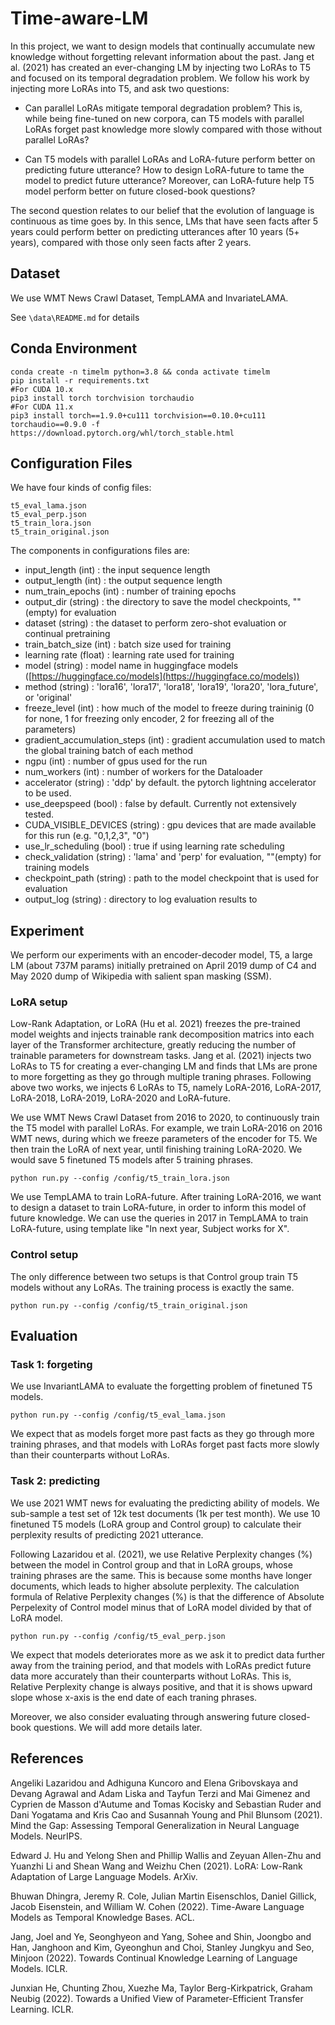 # Time-aware-LM

In this project, we want to design models that continually accumulate new knowledge without forgetting relevant information about the past. Jang et al. (2021) has created an ever-changing LM by injecting two LoRAs to T5 and focused on its temporal degradation problem. We follow his work by injecting more LoRAs into T5, and ask two questions: 

* Can parallel LoRAs mitigate temporal degradation problem? This is, while being fine-tuned on new corpora, can T5 models with parallel LoRAs forget past knowledge more slowly compared with those without parallel LoRAs? 

* Can T5 models with parallel LoRAs and LoRA-future perform better on predicting future utterance? How to design LoRA-future to tame the model to predict future utterance? Moreover, can LoRA-future help T5 model perform better on future closed-book questions?  

The second question relates to our belief that the evolution of language is continuous as time goes by. In this sence, LMs that have seen facts after 5 years could perform better on predicting utterances after 10 years (5+ years), compared with those only seen facts after 2 years.

## Dataset

We use WMT News Crawl Dataset, TempLAMA and InvariateLAMA. 

See `\data\README.md` for details

## Conda Environment

```
conda create -n timelm python=3.8 && conda activate timelm
pip install -r requirements.txt
#For CUDA 10.x
pip3 install torch torchvision torchaudio
#For CUDA 11.x
pip3 install torch==1.9.0+cu111 torchvision==0.10.0+cu111 torchaudio==0.9.0 -f https://download.pytorch.org/whl/torch_stable.html
```

## Configuration Files

We have four kinds of config files:

```
t5_eval_lama.json
t5_eval_perp.json
t5_train_lora.json
t5_train_original.json
```

The components in configurations files are:
 * input_length (int) : the input sequence length
 * output_length (int) : the output sequence length
 * num_train_epochs (int) : number of training epochs
 * output_dir (string) : the directory to save the model checkpoints, ""(empty) for evaluation
 * dataset (string) : the dataset to perform zero-shot evaluation or continual pretraining
 * train_batch_size (int) : batch size used for training
 * learning rate (float) : learning rate used for training
 * model (string) : model name in huggingface models ([https://huggingface.co/models](https://huggingface.co/models))
 * method (string) :  'lora16', 'lora17', 'lora18', 'lora19', 'lora20', 'lora_future', or 'original'
 * freeze_level (int) : how much of the model to freeze during traininig (0 for none, 1 for freezing only encoder, 2 for freezing all of the parameters)
 * gradient_accumulation_steps (int) : gradient accumulation used to match the global training batch of each method
 * ngpu (int) : number of gpus used for the run
 * num_workers (int) : number of workers for the Dataloader
 * accelerator (string) : 'ddp' by default. the pytorch lightning accelerator to be used.
 * use_deepspeed (bool) : false by default. Currently not extensively tested.
 * CUDA_VISIBLE_DEVICES (string) : gpu devices that are made available for this run (e.g. "0,1,2,3", "0")
 * use_lr_scheduling (bool) : true if using learning rate scheduling
 * check_validation (string) : 'lama' and 'perp' for evaluation, ""(empty) for training models
 * checkpoint_path (string) : path to the model checkpoint that is used for evaluation
 * output_log (string) : directory to log evaluation results to

## Experiment

We perform our experiments with an encoder-decoder model, T5, a large LM (about 737M params) initially pretrained on April 2019 dump of C4 and May 2020 dump of Wikipedia with salient span masking (SSM).

### LoRA setup

Low-Rank Adaptation, or LoRA (Hu et al. 2021) freezes the pre-trained model weights and injects trainable rank decomposition matrics into each layer of the Transformer architecture, greatly reducing the number of trainable parameters for downstream tasks. Jang et al. (2021) injects two LoRAs to T5 for creating a ever-changing LM and finds that LMs are prone to more forgetting as they go through multiple traning phrases. Following above two works, we injects 6 LoRAs to T5, namely LoRA-2016, LoRA-2017, LoRA-2018, LoRA-2019, LoRA-2020 and LoRA-future.

We use WMT News Crawl Dataset from 2016 to 2020, to continuously train the T5 model with parallel LoRAs. For example, we train LoRA-2016 on 2016 WMT news, during which we freeze parameters of the encoder for T5. We then train the LoRA of next year, until finishing training LoRA-2020. We would save 5 finetuned T5 models after 5 training phrases.

```
python run.py --config /config/t5_train_lora.json
```

We use TempLAMA to train LoRA-future. After training LoRA-2016, we want to design a dataset to train LoRA-future, in order to inform this model of future knowledge. We can use the queries in 2017 in TempLAMA to train LoRA-future, using template like "In next year, Subject works for X".

### Control setup

The only difference between two setups is that Control group train T5 models without any LoRAs. The training process is exactly the same.

```
python run.py --config /config/t5_train_original.json
```

## Evaluation

### Task 1: forgeting

We use InvariantLAMA to evaluate the forgetting problem of finetuned T5 models.

```
python run.py --config /config/t5_eval_lama.json
```

We expect that as models forget more past facts as they go through more training phrases, and that models with LoRAs forget past facts more slowly than their counterparts without LoRAs.

### Task 2: predicting

We use 2021 WMT news for evaluating the predicting ability of models. We sub-sample a test set of 12k test documents (1k per test month). We use 10 finetuned T5 models (LoRA group and Control group) to calculate their perplexity results of predicting 2021 utterance. 

Following Lazaridou et al. (2021), we use Relative Perplexity changes (%) between the model in Control group and that in LoRA groups, whose training phrases are the same. This is because some months have longer documents, which leads to higher absolute perplexity. The calculation formula of Relative Perplexity changes (%) is that the difference of Absolute Perpelexity of Control model minus that of LoRA model divided by that of LoRA model.

```
python run.py --config /config/t5_eval_perp.json
```

We expect that models deteriorates more as we ask it to predict data further away from the training period, and that models with LoRAs predict future data more accurately than their counterparts without LoRAs. This is, Relative Perplexity change is always positive, and that it is shows upward slope whose x-axis is the end date of each traning phrases.

Moreover, we also consider evaluating through answering future closed-book questions. We will add more details later.

## References

Angeliki Lazaridou and Adhiguna Kuncoro and Elena Gribovskaya and Devang Agrawal and Adam Liska and Tayfun Terzi and Mai Gimenez and Cyprien de Masson d'Autume and Tomas Kocisky and Sebastian Ruder and Dani Yogatama and Kris Cao and Susannah Young and Phil Blunsom (2021). Mind the Gap: Assessing Temporal Generalization in Neural Language Models. NeurIPS.

Edward J. Hu and Yelong Shen and Phillip Wallis and Zeyuan Allen-Zhu and Yuanzhi Li and Shean Wang and Weizhu Chen (2021). LoRA: Low-Rank Adaptation of Large Language Models. ArXiv.

Bhuwan Dhingra, Jeremy R. Cole, Julian Martin Eisenschlos, Daniel Gillick, Jacob Eisenstein, and William W. Cohen (2022). Time-Aware Language Models as Temporal Knowledge Bases. ACL.

Jang, Joel and Ye, Seonghyeon and Yang, Sohee and Shin, Joongbo and Han, Janghoon and Kim, Gyeonghun and Choi, Stanley Jungkyu and Seo, Minjoon (2022). Towards Continual Knowledge Learning of Language Models. ICLR.

Junxian He, Chunting Zhou, Xuezhe Ma, Taylor Berg-Kirkpatrick, Graham Neubig (2022). Towards a Unified View of Parameter-Efficient Transfer Learning. ICLR.
